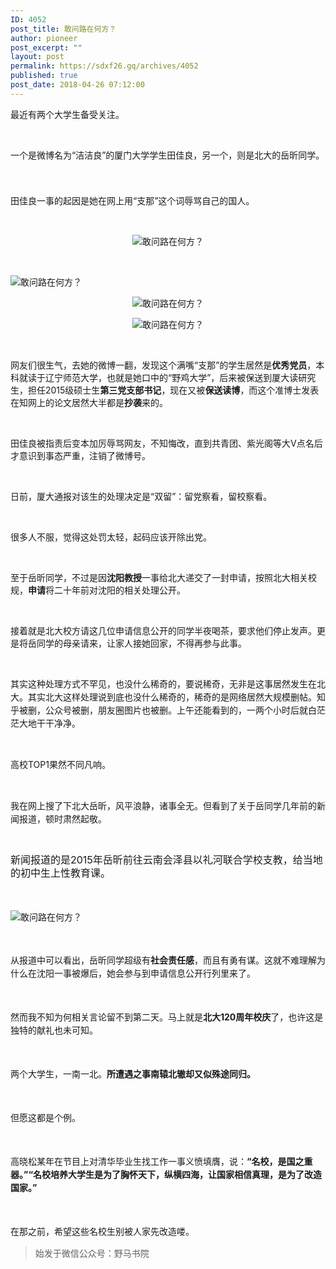 ```yaml
---
ID: 4052
post_title: 敢问路在何方？
author: pioneer
post_excerpt: ""
layout: post
permalink: https://sdxf26.gq/archives/4052
published: true
post_date: 2018-04-26 07:12:00
---
```

<div class="bpp-post-content">                                                                                                                  <p>最近有两个大学生备受关注。</p><p><br  /></p><p><span style="line-height: 1.6;">一个是微博名为“洁洁良”的厦门大学学生田佳良，另一个，则是北大的岳昕同学。</span><br  /></p><p><span style="line-height: 1.6;"><br  /></span></p><p>田佳良一事的起因是她在网上用“支那”这个词辱骂自己的国人。</p><p><br  /></p><p style="text-align: center;"><img        style="" src="https://sdxf26.gq/wp-content/uploads/2018/04/beepress-beepress-weixin-zhihu-jianshu-plugin-2-4-2-4052-1524841924.jpeg" alt="敢问路在何方？" title="敢问路在何方？"  /></p><p><br  /></p><p><img        style="" src="https://sdxf26.gq/wp-content/uploads/2018/04/beepress-beepress-weixin-zhihu-jianshu-plugin-2-4-2-4052-1524841930.jpeg" alt="敢问路在何方？" title="敢问路在何方？"  /></p><p style="text-align: center;"><img        style="" src="https://sdxf26.gq/wp-content/uploads/2018/04/beepress-beepress-weixin-zhihu-jianshu-plugin-2-4-2-4052-1524841934.jpg" alt="敢问路在何方？" title="敢问路在何方？"  /></p><p style="text-align: center;"><img        style="" src="https://sdxf26.gq/wp-content/uploads/2018/04/beepress-beepress-weixin-zhihu-jianshu-plugin-2-4-2-4052-1524841939.jpeg" alt="敢问路在何方？" title="敢问路在何方？"  /></p><p><br  /></p><p>网友们很生气，去她的微博一翻，发现这个满嘴“支那”的学生居然是<strong>优秀党员</strong>，本科就读于辽宁师范大学，也就是她口中的“野鸡大学”，后来被保送到厦大读研究生，担任2015级硕士生<strong>第三党支部书记</strong>，现在又被<strong>保送读博</strong>，而这个准博士发表在知网上的论文居然大半都是<strong>抄袭</strong>来的。</p><p><br  /></p><p>田佳良被指责后变本加厉辱骂网友，不知悔改，直到共青团、紫光阁等大V点名后才意识到事态严重，注销了微博号。</p><p><br  /></p><p>日前，厦大通报对该生的处理决定是“双留”：留党察看，留校察看。</p><p><br  /></p><p>很多人不服，觉得这处罚太轻，起码应该开除出党。</p><p><br  /></p><p>至于岳昕同学，不过是因<strong>沈阳教授</strong>一事给北大递交了一封申请，按照北大相关校规，<strong>申请</strong>将二十年前对沈阳的相关处理公开。</p><p><br  /></p><p>接着就是北大校方请这几位申请信息公开的同学半夜喝茶，要求他们停止发声。更是将岳同学的母亲请来，让家人接她回家，不得再参与此事。</p><p><br  /></p><p style="line-height: 1.5em;">其实这种处理方式不罕见，也没什么稀奇的，要说稀奇，无非是这事居然发生在北大。其实北大这样处理说到底也没什么稀奇的，稀奇的是网络居然大规模删帖。知乎被删，公众号被删，朋友圈图片也被删。上午还能看到的，一两个小时后就白茫茫大地干干净净。</p><p><br  /></p><p style="line-height: 1.5em;">高校TOP1果然不同凡响。</p><p><br  /></p><p style="line-height: 1.5em;">我在网上搜了下北大岳昕，风平浪静，诸事全无。但看到了关于岳同学几年前的新闻报道，顿时肃然起敬。</p><p><br  /></p><p style="line-height: 1.5em;"><span style="font-size: 16px;">新闻报道的是2015年岳昕前往云南会泽县以礼河联合学校支教，给当地的初中生上性教育课。</span></p><p style="line-height: 1.5em;"><span style="font-size: 16px;"><br  /></span></p><p style="line-height: 1.5em;"><span style="font-size: 16px;"></span></p><p><img        style="" src="https://sdxf26.gq/wp-content/uploads/2018/04/beepress-beepress-weixin-zhihu-jianshu-plugin-2-4-2-4052-1524841943.png" alt="敢问路在何方？" title="敢问路在何方？"  /></p><p style="line-height: 1.5em;"><br  /></p><p style="line-height: 1.5em;"><span style="font-size: 16px;"></span>从报道中可以看出，岳昕同学超级有<strong>社会责任感</strong>，而且有勇有谋。这就不难理解为什么在沈阳一事被爆后，她会参与到申请信息公开行列里来了。</p><p style="line-height: 1.5em;"><br  /></p><p style="line-height: 1.5em;">然而我不知为何相关言论留不到第二天。马上就是<strong>北大120周年校庆</strong>了，也许这是独特的献礼也未可知。</p><p style="line-height: 1.5em;"><br  /></p><p style="line-height: 1.5em;">两个大学生，一南一北。<strong>所遭遇之事南辕北辙却又似殊途同归。</strong></p><p style="line-height: 1.5em;"><br  /></p><p style="line-height: 1.5em;">但愿这都是个例。</p><p style="line-height: 1.5em;"><br  /></p><p style="line-height: 1.5em;">高晓松某年在节目上对清华毕业生找工作一事义愤填膺，说：<strong>“名校，是国之重器。”“名校培养大学生是为了胸怀天下，纵横四海，让国家相信真理，是为了改造国家。”</strong></p><p style="line-height: 1.5em;"><br  /></p><p style="line-height: 1.5em;">在那之前，希望这些名校生别被人家先改造喽。</p>                  <blockquote class='keep-source'><p>始发于微信公众号：野马书院</p></blockquote></div>